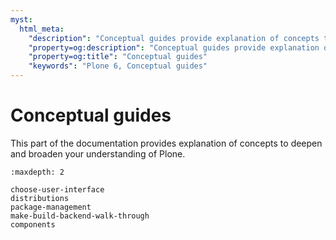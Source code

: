 ```yaml
---
myst:
  html_meta:
    "description": "Conceptual guides provide explanation of concepts to deepen and broaden your understanding of Plone."
    "property=og:description": "Conceptual guides provide explanation of concepts to deepen and broaden your understanding of Plone."
    "property=og:title": "Conceptual guides"
    "keywords": "Plone 6, Conceptual guides"
---
```


# Conceptual guides

This part of the documentation provides explanation of concepts to deepen and broaden your understanding of Plone.


```{toctree}
:maxdepth: 2

choose-user-interface
distributions
package-management
make-build-backend-walk-through
components
```
